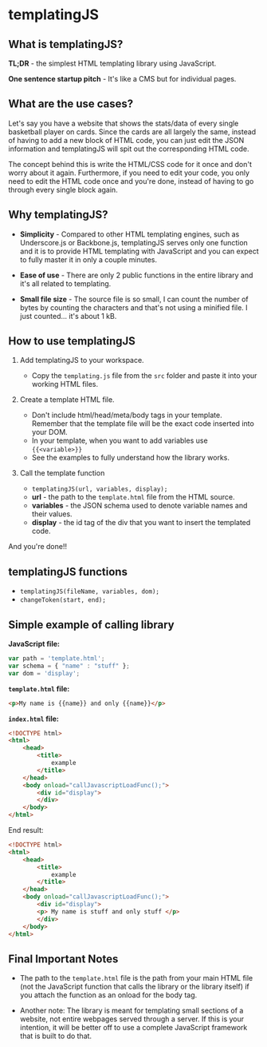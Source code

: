 # templatingJS

## What is templatingJS?

**TL;DR** - the simplest HTML templating library using JavaScript.

**One sentence startup pitch** - It's like a CMS but for individual pages.

## What are the use cases?

Let's say you have a website that shows the stats/data of every single basketball player on cards. Since the cards are all largely the same, instead of having to add a new block of HTML code, you can just edit the JSON information and templatingJS will spit out the corresponding HTML code.

The concept behind this is write the HTML/CSS code for it once and don't worry about it again. Furthermore, if you need to edit your code, you only need to edit the HTML code once and you're done, instead of having to go through every single block again.

## Why templatingJS?

* **Simplicity**  - Compared to other HTML templating engines, such as Underscore.js or Backbone.js, templatingJS serves only one function and it is to provide HTML templating with JavaScript and you can expect to fully master it in only a couple minutes.

* **Ease of use** - There are only 2 public functions in the entire library and it's all related to templating.

* **Small file size** - The source file is so small, I can count the number of bytes by counting the characters and that's not using a minified file. I just counted... it's about 1 kB.

## How to use templatingJS

1. Add templatingJS to your workspace.
    * Copy the ```templating.js``` file from the ```src``` folder and paste it into your working HTML files.

2. Create a template HTML file.
    * Don't include html/head/meta/body tags in your template. Remember that the template file will be the exact code inserted into your DOM.
    * In your template, when you want to add variables use ```{{<variable>}}```
    * See the examples to fully understand how the library works.

3. Call the template function
    * ```templatingJS(url, variables, display);```
    * **url** - the path to the ```template.html``` file from the HTML source.
    * **variables** - the JSON schema used to denote variable names and their values.
    * **display** - the id tag of the div that you want to insert the templated code.

And you're done!!

## templatingJS functions

* ```templatingJS(fileName, variables, dom);```
* ```changeToken(start, end);```

## Simple example of calling library

**JavaScript file:**

```javascript
var path = 'template.html';
var schema = { "name" : "stuff" };
var dom = 'display';
```

**```template.html``` file:**

```html
<p>My name is {{name}} and only {{name}}</p>
```

**```index.html``` file:**

```html
<!DOCTYPE html>
<html>
    <head>
        <title>
            example
        </title>
    </head>
    <body onload="callJavascriptLoadFunc();">
        <div id="display">
        </div>
    </body>
</html>
```

End result:

```html
<!DOCTYPE html>
<html>
    <head>
        <title>
            example
        </title>
    </head>
    <body onload="callJavascriptLoadFunc();">
        <div id="display">
        <p> My name is stuff and only stuff </p>
        </div>
    </body>
</html>
```

## Final Important Notes

* The path to the ```template.html``` file is the path from your main HTML file (not the JavaScript function that calls the library or the library itself) if you attach the function as an onload for the body tag.

* Another note: The library is meant for templating small sections of a website, not entire webpages served through a server. If this is your intention, it will be better off to use a complete JavaScript framework that is built to do that.
